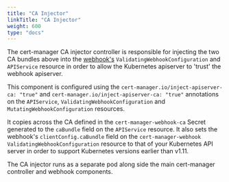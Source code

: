 ```yaml
---
title: "CA Injector"
linkTitle: "CA Injector"
weight: 600
type: "docs"
---
```


The cert-manager CA injector controller is responsible for injecting the two CA
bundles above into the [webhook's](../webhook/)
`ValidatingWebhookConfiguration` and `APIService` resource in order to allow the
Kubernetes apiserver to 'trust' the webhook apiserver.

This component is configured using the `cert-manager.io/inject-apiserver-ca:
"true"` and `cert-manager.io/inject-apiserver-ca: "true"` annotations on the
`APIService`, `ValidatingWebhookConfiguration` and
`MutatingWebhookConfiguration` resources.

It copies across the CA defined in the `cert-manager-webhook-ca` Secret
generated to the `caBundle` field on the `APIService` resource. It also sets
the webhook's `clientConfig.caBundle` field on the `cert-manager-webhook`
`ValidatingWebhookConfiguration` resource to that of your Kubernetes API server
in order to support Kubernetes versions earlier than v1.11.

The CA injector runs as a separate pod along side the main cert-manager
controller and webhook components.
